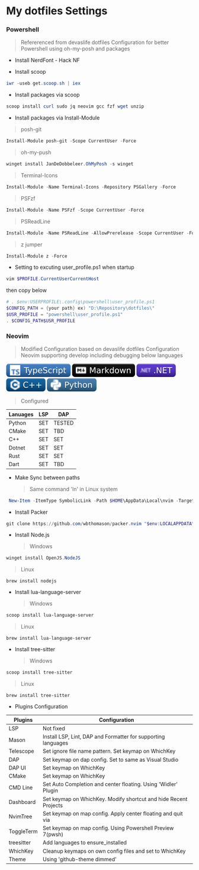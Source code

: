 # My dotfiles Settings

### Powershell

> Refererenced from devaslife dotfiles
> Configuration for better Powershell using oh-my-posh and packages

- Install NerdFont - Hack NF

- Install scoop

```powershell
iwr -useb get.scoop.sh | iex
```

- Install packages via scoop

```powershell
scoop install curl sudo jq neovim gcc fzf wget unzip
```

- Install packages via Install-Module

> posh-git

```powershell
Install-Module posh-git -Scope CurrentUser -Force
```

> oh-my-push

```powershell
winget install JanDeDobbeleer.OhMyPosh -s winget
```

> Terminal-Icons

```powershell
Install-Module -Name Terminal-Icons -Repository PSGallery -Force
```

> PSFzf

```powershell
Install-Module -Name PSFzf -Scope CurrentUser -Force
```

> PSReadLine

```powershell
Install-Module -Name PSReadLine -AllowPrerelease -Scope CurrentUser -Force -SkipPublisherCheck
```

> z jumper

```powershell
Install-Module z -Force
```

- Setting to excuting user_profile.ps1 when startup

```powershell
vim $PROFILE.CurrentUserCurrentHost
```

then copy below

```powershell
# . $env:USERPROFILE\.config\powershell\user_profile.ps1
$CONFIG_PATH = {your path} ex) "D:\Repository\dotfiles\"
$USR_PROFILE = "powershell\user_profile.ps1"
. $CONFIG_PATH$USR_PROFILE
```

### Neovim

> Modified Configuration based on devaslife dotfiles
> Configuration Neovim supporting develop including debugging below languages

![typescript](https://raw.githubusercontent.com/rhkr827/MyBadgeMaker/e69f02a2494f4d2cf1bad1173d5cdde7cde2e86c/badge/typescript.svg)
![markdown](https://raw.githubusercontent.com/rhkr827/MyBadgeMaker/e69f02a2494f4d2cf1bad1173d5cdde7cde2e86c/badge/markdown.svg)
![dotnet](https://raw.githubusercontent.com/rhkr827/MyBadgeMaker/e69f02a2494f4d2cf1bad1173d5cdde7cde2e86c/badge/.net.svg)
![cpp](https://raw.githubusercontent.com/rhkr827/MyBadgeMaker/e69f02a2494f4d2cf1bad1173d5cdde7cde2e86c/badge/cpp.svg)
![python](https://raw.githubusercontent.com/rhkr827/MyBadgeMaker/e69f02a2494f4d2cf1bad1173d5cdde7cde2e86c/badge/python.svg)

> Configured

| Lanuages | LSP | DAP    |
| -------- | --- | ------ |
| Python   | SET | TESTED |
| CMake    | SET | TBD    |
| C++      | SET | SET    |
| Dotnet   | SET | SET    |
| Rust     | SET | SET    |
| Dart     | SET | TBD    |

- Make Sync between paths
  > Same command 'ln' in Linux system

```powershell
 New-Item -ItemType SymbolicLink -Path $HOME\AppData\Local\nvim -Target $HOME\.config\nvim
```

- Install Packer

```powershell
git clone https://github.com/wbthomason/packer.nvim "$env:LOCALAPPDATA\nvim-data\site\pack\packer\start\packer.nvim"
```

- Install Node.js
  > Windows

```powershell
winget install OpenJS.NodeJS
```

> Linux

```fish
brew install nodejs
```

- Install lua-language-server
  > Windows

```powershell
scoop install lua-language-server
```

> Linux

```fish
brew install lua-language-server
```

- Install tree-sitter
  > Windows

```powershell
scoop install tree-sitter
```

> Linux

```fish
brew install tree-sitter
```

- Plugins Configuration

| Plugins    | Configuration                                                      |
| ---------- | ------------------------------------------------------------------ |
| LSP        | Not fixed                                                          |
| Mason      | Install LSP, Lint, DAP and Formatter for supporting languages      |
| Telescope  | Set ignore file name pattern. Set keymap on WhichKey               |
| DAP        | Set keymap on dap config. Set to same as Visual Studio             |
| DAP UI     | Set keymap on WhichKey                                             |
| CMake      | Set keymap on WhichKey                                             |
| CMD Line   | Set Auto Completion and center floating. Using 'Widler' Plugin     |
| Dashboard  | Set keymap on WhichKey. Modify shortcut and hide Recent Projects   |
| NvimTree   | Set keymap on map config. Apply center floating and quit via <ESC> |
| ToggleTerm | Set keymap on map config. Using Powershell Preview 7(pwsh)         |
| treesitter | Add languages to ensure_installed                                  |
| WhichKey   | Cleanup keymaps on own config files and set to WhichKey            |
| Theme      | Using 'github-theme dimmed'                                        |
